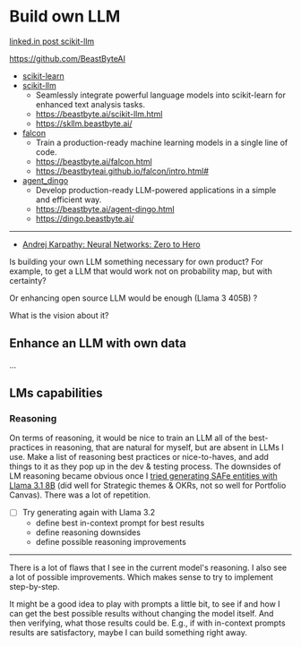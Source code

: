 # Build own LLM

[linked.in post scikit-llm](https://www.linkedin.com/posts/liorsinclair_just-found-out-about-scikit-llm-sklearn-activity-7238516537513365504-nHCy?utm_source=share&utm_medium=member_desktop)

https://github.com/BeastByteAI

- [scikit-learn](https://scikit-learn.org/)
- [scikit-llm](https://github.com/iryna-kondr/scikit-llm)
    - Seamlessly integrate powerful language models into scikit-learn for enhanced text analysis tasks.
    - https://beastbyte.ai/scikit-llm.html
    - https://skllm.beastbyte.ai/
- [falcon](https://github.com/BeastByteAI/falcon)
    - Train a production-ready machine learning models in a single line of code.
    - https://beastbyte.ai/falcon.html
    - https://beastbyteai.github.io/falcon/intro.html#
- [agent_dingo](https://github.com/BeastByteAI/agent_dingo)
    - Develop production-ready LLM-powered applications in a simple and efficient way.
    - https://beastbyte.ai/agent-dingo.html
    - https://dingo.beastbyte.ai/

---

- [Andrej Karpathy: Neural Networks: Zero to Hero](https://www.youtube.com/playlist?list=PLAqhIrjkxbuWI23v9cThsA9GvCAUhRvKZ)

Is building your own LLM something necessary for own product? For example, to get a LLM that would work not on probability map, but with certainty?

Or enhancing open source LLM would be enough (Llama 3 405B) ?

What is the vision about it?

## Enhance an LLM with own data

...

## LMs capabilities

### Reasoning

On terms of reasoning, it would be nice to train an LLM all of the best-practices in reasoning, that are natural for myself, but are absent in LLMs I use. Make a list of reasoning best practices or nice-to-haves, and add things to it as they pop up in the dev & testing process. The downsides of LM reasoning became obvious once I [tried generating SAFe entities with Llama 3.1 8B]() (did well for Strategic themes & OKRs, not so well for Portfolio Canvas). There was a lot of repetition. 

- [ ] Try generating again with Llama 3.2
    - define best in-context prompt for best results
    - define reasoning downsides
    - define possible reasoning improvements

---

There is a lot of flaws that I see in the current model's reasoning. I also see a lot of possible improvements. Which makes sense to try to implement step-by-step.

It might be a good idea to play with prompts a little bit, to see if and how I can get the best possible results without changing the model itself. And then verifying, what those results could be. E.g., if with in-context prompts results are satisfactory, maybe I can build something right away.